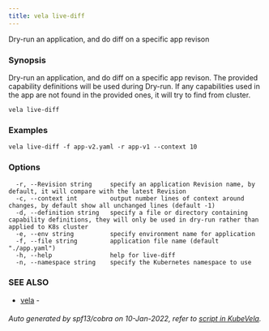 ```yaml
---
title: vela live-diff
---
```


Dry-run an application, and do diff on a specific app revison

### Synopsis

Dry-run an application, and do diff on a specific app revison. The provided capability definitions will be used during Dry-run. If any capabilities used in the app are not found in the provided ones, it will try to find from cluster.

```
vela live-diff
```

### Examples

```
vela live-diff -f app-v2.yaml -r app-v1 --context 10
```

### Options

```
  -r, --Revision string     specify an application Revision name, by default, it will compare with the latest Revision
  -c, --context int         output number lines of context around changes, by default show all unchanged lines (default -1)
  -d, --definition string   specify a file or directory containing capability definitions, they will only be used in dry-run rather than applied to K8s cluster
  -e, --env string          specify environment name for application
  -f, --file string         application file name (default "./app.yaml")
  -h, --help                help for live-diff
  -n, --namespace string    specify the Kubernetes namespace to use
```

### SEE ALSO

* [vela](vela)	 - 

###### Auto generated by spf13/cobra on 10-Jan-2022, refer to [script in KubeVela](https://github.com/oam-dev/kubevela/tree/master/hack/docgen).
